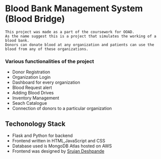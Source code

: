 # Blood Bank Management System (Blood Bridge)
    This project was made as a part of the coursework for OOAD.
    As the name suggest this is a project that simulates the working of a blood bank. 
    Donors can donate blood at any organization and patients can use the blood from any of these organizations.

### Various functionalities of the project
   * Donor Registration 
   * Organization Login
   * Dashboard for every organization 
   * Blood Request alert
   * Adding Blood Drives
   * Inventory Management
   * Seach Catalogue 
   * Connection of donors to a particular organization

## Techonology Stack 
   * Flask and Python for backend 
   * Frontend written in HTML,JavaScript and CSS
   * Database used is MongoDB Atlas hosted on AWS
   * Frontend was designed by <a href="https://github.com/srujandeshpande">Srujan Deshpande</a>
